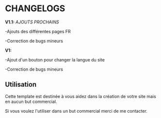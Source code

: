 # CHANGELOGS

**V1.1:** *AJOUTS PROCHAINS*

-Ajouts des différentes pages FR

-Correction de bugs mineurs


**V1:**

-Ajout d'un bouton pour changer la langue du site            

-Correction de bugs mineurs

## Utilisation

Cette template est destinée à vous aidez dans la création de votre site mais en aucun but commercial. 

Si vous voulez l'utiliser dans un but commercial merci de me contacter.
